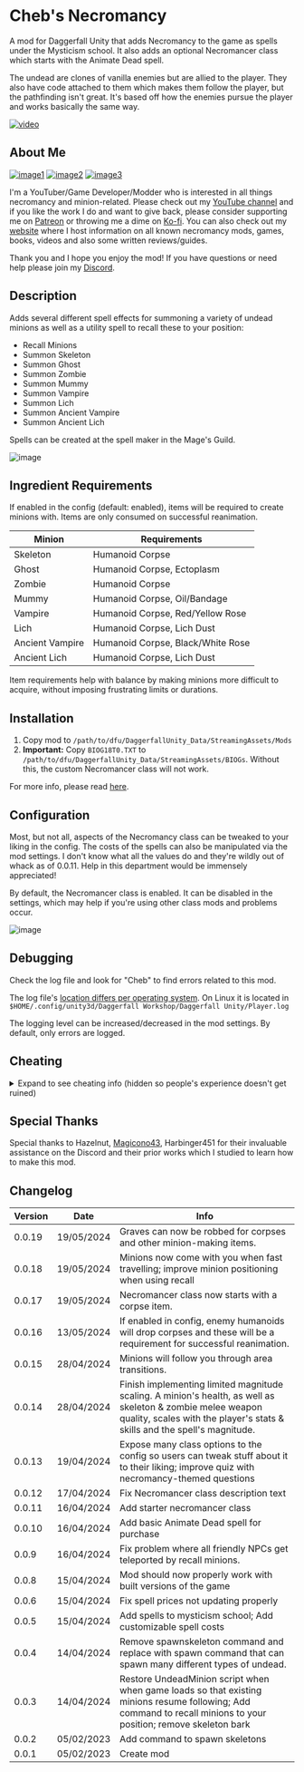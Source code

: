 # Cheb's Necromancy

A mod for Daggerfall Unity that adds Necromancy to the game as spells under the Mysticism school. It also adds an optional Necromancer class which starts with the Animate Dead spell.

The undead are clones of vanilla enemies but are allied to the player. They also have code attached to them which makes them follow the player, but the pathfinding isn't great. It's based off how the enemies pursue the player and works basically the same way.

[![video](https://img.youtube.com/vi/pf2PREe3q1E/0.jpg)](https://www.youtube.com/watch?v=pf2PREe3q1E)

##  About Me

[![image1](https://imgur.com/Fahi6sP.png)](https://necrobase.chebgonaz.com)
[![image2](https://imgur.com/X18OyQs.png)](https://www.patreon.com/chebgonaz?fan_landing=true)
[![image3](https://imgur.com/4e64jQ8.png)](https://ko-fi.com/chebgonaz)

I'm a YouTuber/Game Developer/Modder who is interested in all things necromancy and minion-related. Please check out my [YouTube channel](https://www.youtube.com/channel/UCPlZ1XnekiJxKymXbXyvkCg) and if you like the work I do and want to give back, please consider supporting me on [Patreon](https://www.patreon.com/chebgonaz?fan_landing=true) or throwing me a dime on [Ko-fi](https://ko-fi.com/chebgonaz). You can also check out my [website](https://necrobase.chebgonaz.com) where I host information on all known necromancy mods, games, books, videos and also some written reviews/guides.

Thank you and I hope you enjoy the mod! If you have questions or need help please join my [Discord](https://discord.com/invite/EB96ASQ).

## Description

Adds several different spell effects for summoning a variety of undead minions as well as a utility spell to recall these to your position:

- Recall Minions
- Summon Skeleton
- Summon Ghost
- Summon Zombie
- Summon Mummy
- Summon Vampire
- Summon Lich
- Summon Ancient Vampire
- Summon Ancient Lich

Spells can be created at the spell maker in the Mage's Guild.

![image](https://github.com/jpw1991/daggerfall-chebs-necromancy/assets/13718599/d6377ecd-f057-4e6d-8dca-a7f74160ba02)

## Ingredient Requirements

If enabled in the config (default: enabled), items will be required to create minions with. Items are only consumed on successful reanimation.

Minion | Requirements
--- | ---
Skeleton | Humanoid Corpse
Ghost | Humanoid Corpse, Ectoplasm
Zombie | Humanoid Corpse
Mummy | Humanoid Corpse, Oil/Bandage
Vampire | Humanoid Corpse, Red/Yellow Rose
Lich | Humanoid Corpse, Lich Dust
Ancient Vampire | Humanoid Corpse, Black/White Rose
Ancient Lich | Humanoid Corpse, Lich Dust

Item requirements help with balance by making minions more difficult to acquire, without imposing frustrating limits or durations.

## Installation

1. Copy mod to `/path/to/dfu/DaggerfallUnity_Data/StreamingAssets/Mods`
2. **Important:** Copy `BIOG18T0.TXT` to `/path/to/dfu/DaggerfallUnity_Data/StreamingAssets/BIOGs`. Without this, the custom Necromancer class will not work.

For more info, please read [here](https://www.dfworkshop.net/projects/daggerfall-unity/modding/#installation).

## Configuration

Most, but not all, aspects of the Necromancy class can be tweaked to your liking in the config. The costs of the spells can also be manipulated via the mod settings. I don't know what all the values do and they're wildly out of whack as of 0.0.11. Help in this department would be immensely appreciated!

By default, the Necromancer class is enabled. It can be disabled in the settings, which may help if you're using other class mods and problems occur.

![image](https://github.com/jpw1991/daggerfall-chebs-necromancy/assets/13718599/1822a5ee-8ed0-40b4-bb42-392a7c36bad1)

## Debugging

Check the log file and look for "Cheb" to find errors related to this mod.

The log file's [location differs per operating system](https://docs.unity3d.com/Manual/LogFiles.html). On Linux it is located in `$HOME/.config/unity3d/Daggerfall Workshop/Daggerfall Unity/Player.log`

The logging level can be increased/decreased in the mod settings. By default, only errors are logged.

## Cheating

<details>
<summary>Expand to see cheating info (hidden so people's experience doesn't get ruined)</summary>

The spell effects have a backend which can be triggered by console commands:

- Press `~` to open the console
- Type `help spawn` to read the options, then spawn a minion in
  - `spawn skeleton` will spawn a skeletal warrior
  - `spawn vampire` will spawn a vampire, etc.
- Type `recallminions` to bring the undead to your position if they get stuck or lost
- Type `sci` to spawn in a corpse item. This stands for `spawn corpse item` and follows the style of other daggerfall commands like `tgm`.

</details>

## Special Thanks

Special thanks to Hazelnut, [Magicono43](https://github.com/magicono43), Harbinger451 for their invaluable assistance on the Discord and their prior works which I studied to learn how to make this mod.

## Changelog

Version | Date       | Info
--- |------------| ---
0.0.19 | 19/05/2024 | Graves can now be robbed for corpses and other minion-making items.
0.0.18 | 19/05/2024 | Minions now come with you when fast travelling; improve minion positioning when using recall
0.0.17 | 19/05/2024 | Necromancer class now starts with a corpse item.
0.0.16 | 13/05/2024 | If enabled in config, enemy humanoids will drop corpses and these will be a requirement for successful reanimation.
0.0.15 | 28/04/2024 | Minions will follow you through area transitions.
0.0.14 | 28/04/2024 | Finish implementing limited magnitude scaling. A minion's health, as well as skeleton & zombie melee weapon quality, scales with the player's stats & skills and the spell's magnitude.
0.0.13 | 19/04/2024 | Expose many class options to the config so users can tweak stuff about it to their liking; improve quiz with necromancy-themed questions
0.0.12 | 17/04/2024 | Fix Necromancer class description text
0.0.11 | 16/04/2024 | Add starter necromancer class
0.0.10 | 16/04/2024 | Add basic Animate Dead spell for purchase
0.0.9 | 16/04/2024 | Fix problem where all friendly NPCs get teleported by recall minions.
0.0.8 | 15/04/2024 | Mod should now properly work with built versions of the game
0.0.6 | 15/04/2024 | Fix spell prices not updating properly
0.0.5 | 15/04/2024 | Add spells to mysticism school; Add customizable spell costs
0.0.4 | 14/04/2024 | Remove spawnskeleton command and replace with spawn command that can spawn many different types of undead.
0.0.3 | 14/04/2024 | Restore UndeadMinion script when when game loads so that existing minions resume following; Add command to recall minions to your position; remove skeleton bark
0.0.2 | 05/02/2023 | Add command to spawn skeletons
0.0.1 | 05/02/2023 | Create mod
